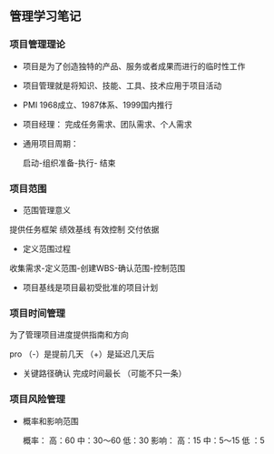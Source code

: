 ## 管理学习笔记

### 项目管理理论 
* 项目是为了创造独特的产品、服务或者成果而进行的临时性工作 
* 项目管理就是将知识、技能、工具、技术应用于项目活动
* PMI 1968成立、1987体系、1999国内推行 
* 项目经理：  完成任务需求、团队需求、个人需求 
* 通用项目周期：
  
  启动-组织准备-执行- 结束  
  
 ### 项目范围 
 
 * 范围管理意义 
 
  提供任务框架 
  绩效基线 
  有效控制 
  交付依据 
  
 * 定义范围过程 
 
收集需求-定义范围-创建WBS-确认范围-控制范围

* 项目基线是项目最初受批准的项目计划 
### 项目时间管理  

  为了管理项目进度提供指南和方向 
  
  pro （-）是提前几天 
      （+）是延迟几天后 
      
      
* 关键路径确认 完成时间最长 （可能不只一条）

### 项目风险管理 

* 概率和影响范围

  概率： 高：60 中：30～60 低：30
  影响： 高：15 中：5～15 低 ：5 
